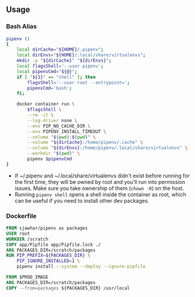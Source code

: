 ## Usage
### Bash Alias
```bash
pipenv () 
{ 
    local dirCache="${HOME}/.pipenv";
    local dirEnvs="${HOME}/.local/share/virtualenvs";
    mkdir -p "${dirCache}" "${dirEnvs}";
    local flagsShell='--user pipenv';
    local pipenvCmd="${@}";
    if [ "${1}" == "shell" ]; then
        flagsShell='--user root --entrypoint=';
        pipenvCmd='bash';
    fi;

    docker container run \
        $flagsShell \
        --rm -it \
        --log-driver none \
        --env PIP_NO_CACHE_DIR \
        --env PIPENV_INSTALL_TIMEOUT \
        --volume "$(pwd):$(pwd)" \
        --volume "${dirCache}:/home/pipenv/.cache" \
        --volume "${dirEnvs}:/home/pipenv/.local/share/virtualenvs" \
        --workdir "$(pwd)" \
        pipenv $pipenvCmd
}
```
* If ~/.pipenv and ~/.local/share/virtualenvs didn't exist before running for the first time, they will be owned by root and you'll run into permission issues. Make sure you take ownership of them (`chown -R`) on the host.
* Running `pipenv shell` opens a shell inside the container as root, which can be useful if you need to install other dev packages.

### Dockerfile
```dockerfile
FROM sjawhar/pipenv as packages
USER root
WORKDIR /scratch
COPY app/Pipfile app/Pipfile.lock ./
ARG PACKAGES_DIR=/scratch/packages
RUN PIP_PREFIX=${PACKAGES_DIR} \
    PIP_IGNORE_INSTALLED=1 \
    pipenv install --system --deploy --ignore-pipfile

FROM $PROD_IMAGE
ARG PACKAGES_DIR=/scratch/packages
COPY --from=packages ${PACKAGES_DIR} /usr/local
```
